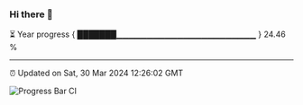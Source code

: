 ### Hi there 👋

⏳ Year progress { ███████▁▁▁▁▁▁▁▁▁▁▁▁▁▁▁▁▁▁▁▁▁▁▁ } 24.46 %

---

⏰ Updated on Sat, 30 Mar 2024 12:26:02 GMT

![Progress Bar CI](https://github.com/liununu/liununu/workflows/Progress%20Bar%20CI/badge.svg)
